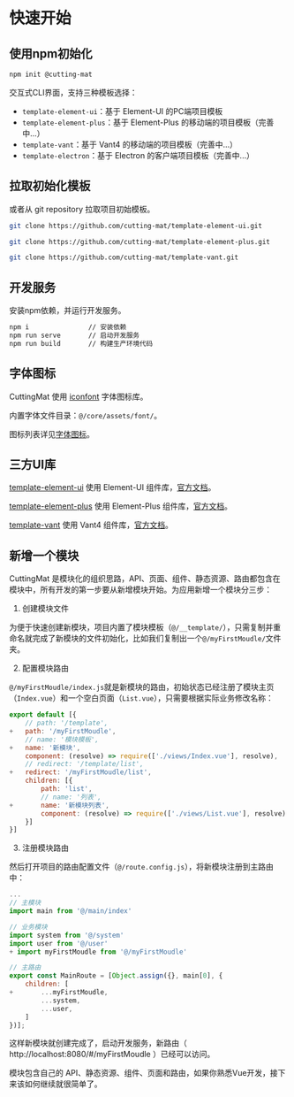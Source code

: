# 快速开始

## 使用npm初始化

``` bash
npm init @cutting-mat
```

交互式CLI界面，支持三种模板选择：

- `template-element-ui`：基于 Element-UI 的PC端项目模板
- `template-element-plus`：基于 Element-Plus 的移动端的项目模板（完善中...）
- `template-vant`：基于 Vant4 的移动端的项目模板（完善中...）
- `template-electron`：基于 Electron 的客户端项目模板（完善中...）

## 拉取初始化模板

或者从 git repository 拉取项目初始模板。

<CodeGroup>
    <CodeGroupItem title="Element-UI" active>

``` bash
git clone https://github.com/cutting-mat/template-element-ui.git
```

  </CodeGroupItem>
  <CodeGroupItem title="Element-Plus">

``` bash
git clone https://github.com/cutting-mat/template-element-plus.git
```

  </CodeGroupItem>
  <CodeGroupItem title="Vant">

``` bash
git clone https://github.com/cutting-mat/template-vant.git
```

  </CodeGroupItem>
</CodeGroup>


## 开发服务

安装npm依赖，并运行开发服务。

``` bash
npm i               // 安装依赖
npm run serve       // 启动开发服务
npm run build       // 构建生产环境代码
```

## 字体图标

CuttingMat 使用 [iconfont](https://www.iconfont.cn/) 字体图标库。

内置字体文件目录：`@/core/assets/font/`。

图标列表详见[字体图标](/function/core/iconfont.html)。

## 三方UI库

[template-element-ui](https://github.com/cutting-mat/template-element-ui) 使用 Element-UI 组件库，[官方文档](https://element.eleme.cn/#/zh-CN/component/changelog)。

[template-element-plus](https://github.com/cutting-mat/template-element-plus) 使用 Element-Plus 组件库，[官方文档](https://element-plus.org/zh-CN/guide/quickstart.html)。

[template-vant](https://github.com/cutting-mat/template-vant) 使用 Vant4 组件库，[官方文档](https://vant-contrib.gitee.io/vant/v4/#/zh-CN/changelog)。

## 新增一个模块

CuttingMat 是模块化的组织思路，API、页面、组件、静态资源、路由都包含在模块中，所有开发的第一步要从新增模块开始。为应用新增一个模块分三步：

1. 创建模块文件

为便于快速创建新模块，项目内置了模块模板（`@/__template/`），只需复制并重命名就完成了新模块的文件初始化，比如我们复制出一个`@/myFirstMoudle/`文件夹。

2. 配置模块路由

`@/myFirstMoudle/index.js`就是新模块的路由，初始状态已经注册了模块主页（`Index.vue`）和一个空白页面（`List.vue`），只需要根据实际业务修改名称：

```js
export default [{
    // path: '/template',
+   path: '/myFirstMoudle',
    // name: '模块模板',
+   name: '新模块',
    component: (resolve) => require(['./views/Index.vue'], resolve),
    // redirect: '/template/list',
+   redirect: '/myFirstMoudle/list',
    children: [{
        path: 'list',
        // name: '列表',
+       name: '新模块列表',
        component: (resolve) => require(['./views/List.vue'], resolve)
    }]
}]
```

3. 注册模块路由

然后打开项目的路由配置文件（`@/route.config.js`），将新模块注册到主路由中：

```js
...
// 主模块
import main from '@/main/index'

// 业务模块
import system from '@/system'
import user from '@/user'
+ import myFirstMoudle from '@/myFirstMoudle'

// 主路由
export const MainRoute = [Object.assign({}, main[0], {
    children: [
+       ...myFirstMoudle,
        ...system,
        ...user,
    ]
})];

```

这样新模块就创建完成了，启动开发服务，新路由（ http://localhost:8080/#/myFirstMoudle ）已经可以访问。

模块包含自己的 API、静态资源、组件、页面和路由，如果你熟悉Vue开发，接下来该如何继续就很简单了。
